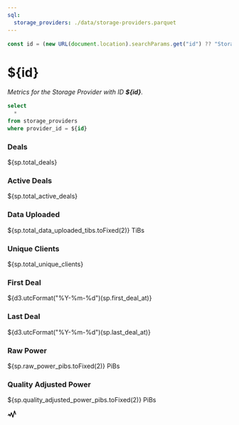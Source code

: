 ```yaml
---
sql:
  storage_providers: ./data/storage-providers.parquet
---
```


```js
const id = (new URL(document.location).searchParams.get("id") ?? "Storage Providers");
```

# ${id}

_Metrics for the Storage Provider with ID **${id}**._

```sql id=[sp]
select
  *
from storage_providers
where provider_id = ${id}
```

<div class="grid grid-cols-2">
  <div class="card"> <h3> Deals </h3> ${sp.total_deals} </div>
  <div class="card"> <h3> Active Deals </h3> ${sp.total_active_deals} </div>
  <div class="card"> <h3> Data Uploaded </h3> ${sp.total_data_uploaded_tibs.toFixed(2)} TiBs </div>
  <div class="card"> <h3> Unique Clients </h3> ${sp.total_unique_clients} </div>
  <div class="card"> <h3> First Deal </h3> ${d3.utcFormat("%Y-%m-%d")(sp.first_deal_at)} </div>
  <div class="card"> <h3> Last Deal </h3> ${d3.utcFormat("%Y-%m-%d")(sp.last_deal_at)} </div>
  <div class="card"> <h3> Raw Power </h3> ${sp.raw_power_pibs.toFixed(2)} PiBs </div>
  <div class="card"> <h3> Quality Adjusted Power </h3> ${sp.quality_adjusted_power_pibs.toFixed(2)} PiBs </div>
</div>

<a href="/"> <img src="logo.svg" width="20px"> </a>
